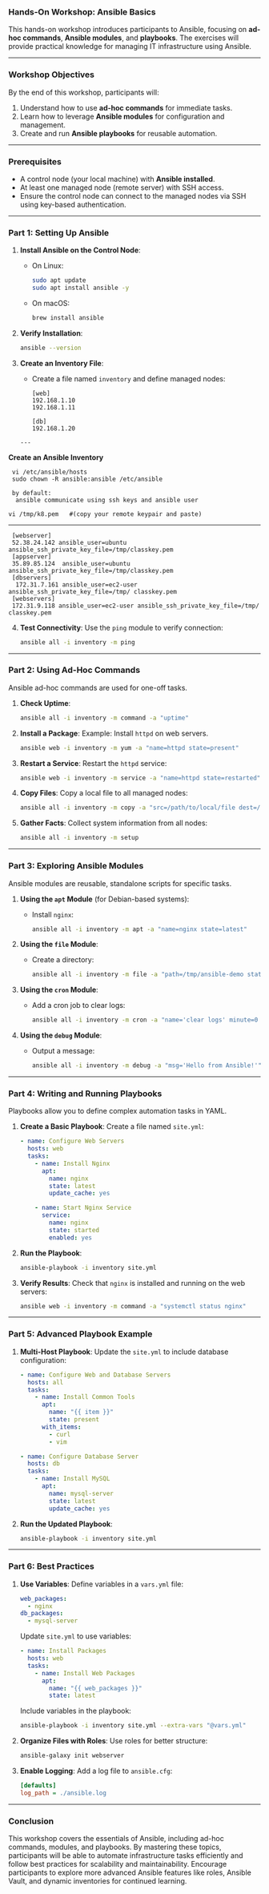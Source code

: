 ### **Hands-On Workshop: Ansible Basics**

This hands-on workshop introduces participants to Ansible, focusing on **ad-hoc commands**, **Ansible modules**, and **playbooks**. The exercises will provide practical knowledge for managing IT infrastructure using Ansible.

---

### **Workshop Objectives**
By the end of this workshop, participants will:
1. Understand how to use **ad-hoc commands** for immediate tasks.
2. Learn how to leverage **Ansible modules** for configuration and management.
3. Create and run **Ansible playbooks** for reusable automation.

---

### **Prerequisites**
- A control node (your local machine) with **Ansible installed**.
- At least one managed node (remote server) with SSH access.
- Ensure the control node can connect to the managed nodes via SSH using key-based authentication.

---

### **Part 1: Setting Up Ansible**

1. **Install Ansible on the Control Node**:
   - On Linux:
     ```bash
     sudo apt update
     sudo apt install ansible -y
     ```
   - On macOS:
     ```bash
     brew install ansible
     ```

2. **Verify Installation**:
   ```bash
   ansible --version
   ```

3. **Create an Inventory File**:
   - Create a file named `inventory` and define managed nodes:
     ```
     [web]
     192.168.1.10
     192.168.1.11

     [db]
     192.168.1.20

   ```
   ---
**Create an Ansible Inventory**
```
 vi /etc/ansible/hosts
 sudo chown -R ansible:ansible /etc/ansible

 by default:
  ansible communicate using ssh keys and ansible user  

vi /tmp/k8.pem   #(copy your remote keypair and paste)
```
---
```
 [webserver]
 52.38.24.142 ansible_user=ubuntu ansible_ssh_private_key_file=/tmp/classkey.pem
 [appserver]
 35.89.85.124  ansible_user=ubuntu ansible_ssh_private_key_file=/tmp/classkey.pem 
 [dbservers]
  172.31.7.161 ansible_user=ec2-user ansible_ssh_private_key_file=/tmp/ classkey.pem 
 [webservers]
 172.31.9.118 ansible_user=ec2-user ansible_ssh_private_key_file=/tmp/ classkey.pem 

```

4. **Test Connectivity**:
   Use the `ping` module to verify connection:
   ```bash
   ansible all -i inventory -m ping
   ```

---

### **Part 2: Using Ad-Hoc Commands**

Ansible ad-hoc commands are used for one-off tasks.

1. **Check Uptime**:
   ```bash
   ansible all -i inventory -m command -a "uptime"
   ```

2. **Install a Package**:
   Example: Install `httpd` on web servers.
   ```bash
   ansible web -i inventory -m yum -a "name=httpd state=present"
   ```

3. **Restart a Service**:
   Restart the `httpd` service:
   ```bash
   ansible web -i inventory -m service -a "name=httpd state=restarted"
   ```

4. **Copy Files**:
   Copy a local file to all managed nodes:
   ```bash
   ansible all -i inventory -m copy -a "src=/path/to/local/file dest=/path/to/remote/file"
   ```

5. **Gather Facts**:
   Collect system information from all nodes:
   ```bash
   ansible all -i inventory -m setup
   ```

---

### **Part 3: Exploring Ansible Modules**

Ansible modules are reusable, standalone scripts for specific tasks.

1. **Using the `apt` Module** (for Debian-based systems):
   - Install `nginx`:
     ```bash
     ansible all -i inventory -m apt -a "name=nginx state=latest"
     ```

2. **Using the `file` Module**:
   - Create a directory:
     ```bash
     ansible all -i inventory -m file -a "path=/tmp/ansible-demo state=directory"
     ```

3. **Using the `cron` Module**:
   - Add a cron job to clear logs:
     ```bash
     ansible all -i inventory -m cron -a "name='clear logs' minute=0 hour=0 job='/usr/bin/find /var/log -type f -delete'"
     ```

4. **Using the `debug` Module**:
   - Output a message:
     ```bash
     ansible all -i inventory -m debug -a "msg='Hello from Ansible!'"
     ```

---

### **Part 4: Writing and Running Playbooks**

Playbooks allow you to define complex automation tasks in YAML.

1. **Create a Basic Playbook**:
   Create a file named `site.yml`:
   ```yaml
   - name: Configure Web Servers
     hosts: web
     tasks:
       - name: Install Nginx
         apt:
           name: nginx
           state: latest
           update_cache: yes

       - name: Start Nginx Service
         service:
           name: nginx
           state: started
           enabled: yes
   ```

2. **Run the Playbook**:
   ```bash
   ansible-playbook -i inventory site.yml
   ```

3. **Verify Results**:
   Check that `nginx` is installed and running on the web servers:
   ```bash
   ansible web -i inventory -m command -a "systemctl status nginx"
   ```

---

### **Part 5: Advanced Playbook Example**

1. **Multi-Host Playbook**:
   Update the `site.yml` to include database configuration:
   ```yaml
   - name: Configure Web and Database Servers
     hosts: all
     tasks:
       - name: Install Common Tools
         apt:
           name: "{{ item }}"
           state: present
         with_items:
           - curl
           - vim

   - name: Configure Database Server
     hosts: db
     tasks:
       - name: Install MySQL
         apt:
           name: mysql-server
           state: latest
           update_cache: yes
   ```

2. **Run the Updated Playbook**:
   ```bash
   ansible-playbook -i inventory site.yml
   ```

---

### **Part 6: Best Practices**

1. **Use Variables**:
   Define variables in a `vars.yml` file:
   ```yaml
   web_packages:
     - nginx
   db_packages:
     - mysql-server
   ```

   Update `site.yml` to use variables:
   ```yaml
   - name: Install Packages
     hosts: web
     tasks:
       - name: Install Web Packages
         apt:
           name: "{{ web_packages }}"
           state: latest
   ```

   Include variables in the playbook:
   ```bash
   ansible-playbook -i inventory site.yml --extra-vars "@vars.yml"
   ```

2. **Organize Files with Roles**:
   Use roles for better structure:
   ```bash
   ansible-galaxy init webserver
   ```

3. **Enable Logging**:
   Add a log file to `ansible.cfg`:
   ```ini
   [defaults]
   log_path = ./ansible.log
   ```

---

### **Conclusion**
This workshop covers the essentials of Ansible, including ad-hoc commands, modules, and playbooks. By mastering these topics, participants will be able to automate infrastructure tasks efficiently and follow best practices for scalability and maintainability. Encourage participants to explore more advanced Ansible features like roles, Ansible Vault, and dynamic inventories for continued learning.
